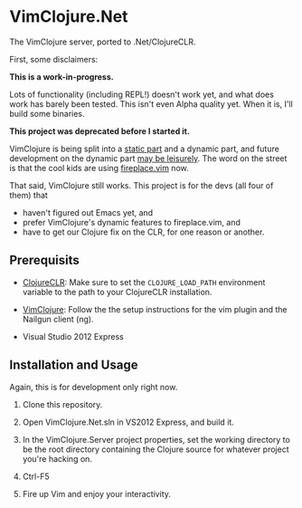 # VimClojure.Net

The VimClojure server, ported to .Net/ClojureCLR.

First, some disclaimers:

**This is a work-in-progress.**

Lots of functionality (including REPL!) doesn't work yet, and what
does work has barely been tested. This isn't even Alpha quality yet.
When it is, I'll build some binaries.

**This project was deprecated before I started it.**

VimClojure is being split into a
[static part](https://github.com/guns/vim-clojure-static)
and a dynamic part,
and future development on the dynamic part
[may be leisurely](https://groups.google.com/forum/#!topic/vimclojure/B-UU8qctd5A/discussion).
The word on the street is that the cool kids are using
[fireplace.vim](https://github.com/tpope/vim-fireplace) now.

That said, VimClojure still works. This project is for the devs
(all four of them) that

* haven't figured out Emacs yet, and
* prefer VimClojure's dynamic features to fireplace.vim, and
* have to get our Clojure fix on the CLR, for one reason or another.

## Prerequisits

* [ClojureCLR](): Make sure to set the `CLOJURE_LOAD_PATH` environment variable
  to the path to your ClojureCLR installation.

* [VimClojure](https://bitbucket.org/kotarak/vimclojure): Follow the the setup
  instructions for the vim plugin and the Nailgun client (ng).

* Visual Studio 2012 Express

## Installation and Usage

Again, this is for development only right now.

1. Clone this repository.

2. Open VimClojure.Net.sln in VS2012 Express, and build it.

3. In the VimClojure.Server project properties, set the
   working directory to be the root directory containing the Clojure source
   for whatever project you're hacking on.

4. Ctrl-F5

5. Fire up Vim and enjoy your interactivity.


